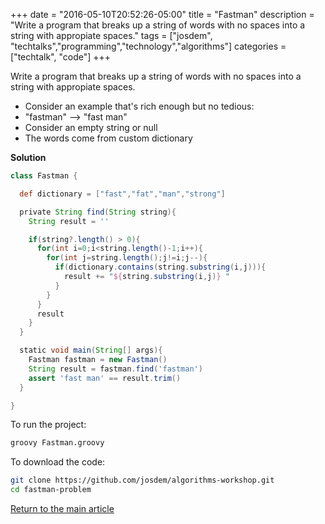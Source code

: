 +++
date = "2016-05-10T20:52:26-05:00"
title = "Fastman"
description = "Write a program that breaks up a string of words with no spaces into a string with appropiate spaces."
tags = ["josdem", "techtalks","programming","technology","algorithms"]
categories = ["techtalk", "code"]
+++

Write a program that breaks up a string of words with no spaces into a string with appropiate spaces.

* Consider an example that's rich enough but no tedious:
 * "fastman" --> "fast man"
* Consider an empty string or null
* The words come from custom dictionary

**Solution**

```groovy
class Fastman {

  def dictionary = ["fast","fat","man","strong"]

  private String find(String string){
    String result = ''

    if(string?.length() > 0){
      for(int i=0;i<string.length()-1;i++){
        for(int j=string.length();j!=i;j--){
          if(dictionary.contains(string.substring(i,j))){
            result += "${string.substring(i,j)} "
          }
        }
      }
      result
    }
  }

  static void main(String[] args){
    Fastman fastman = new Fastman()
    String result = fastman.find('fastman')
    assert 'fast man' == result.trim()
  }

}
```

To run the project:

```bash
groovy Fastman.groovy
```

To download the code:

```bash
git clone https://github.com/josdem/algorithms-workshop.git
cd fastman-problem
```

[Return to the main article](/techtalk/algorithms)
